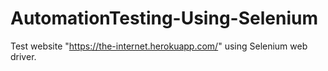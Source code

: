# AutomationTesting-Using-Selenium

Test website "https://the-internet.herokuapp.com/"
using Selenium web driver.
